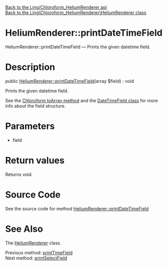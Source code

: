 [Back to the Ling/Chloroform_HeliumRenderer api](https://github.com/lingtalfi/Chloroform_HeliumRenderer/blob/master/doc/api/Ling/Chloroform_HeliumRenderer.md)<br>
[Back to the Ling\Chloroform_HeliumRenderer\HeliumRenderer class](https://github.com/lingtalfi/Chloroform_HeliumRenderer/blob/master/doc/api/Ling/Chloroform_HeliumRenderer/HeliumRenderer.md)


HeliumRenderer::printDateTimeField
================



HeliumRenderer::printDateTimeField — Prints the given datetime field.




Description
================


public [HeliumRenderer::printDateTimeField](https://github.com/lingtalfi/Chloroform_HeliumRenderer/blob/master/doc/api/Ling/Chloroform_HeliumRenderer/HeliumRenderer/printDateTimeField.md)(array $field) : void




Prints the given datetime field.

See the [Chloroform toArray method](https://github.com/lingtalfi/Chloroform/blob/master/doc/api/Ling/Chloroform/Form/Chloroform/toArray.md) and the [DateTimeField class](https://github.com/lingtalfi/Chloroform/blob/master/doc/api/Ling/Chloroform/Field/DateTimeField.md) for more info about the field structure.




Parameters
================


- field

    


Return values
================

Returns void.








Source Code
===========
See the source code for method [HeliumRenderer::printDateTimeField](https://github.com/lingtalfi/Chloroform_HeliumRenderer/blob/master/HeliumRenderer.php#L718-L804)


See Also
================

The [HeliumRenderer](https://github.com/lingtalfi/Chloroform_HeliumRenderer/blob/master/doc/api/Ling/Chloroform_HeliumRenderer/HeliumRenderer.md) class.

Previous method: [printTimeField](https://github.com/lingtalfi/Chloroform_HeliumRenderer/blob/master/doc/api/Ling/Chloroform_HeliumRenderer/HeliumRenderer/printTimeField.md)<br>Next method: [printSelectField](https://github.com/lingtalfi/Chloroform_HeliumRenderer/blob/master/doc/api/Ling/Chloroform_HeliumRenderer/HeliumRenderer/printSelectField.md)<br>

